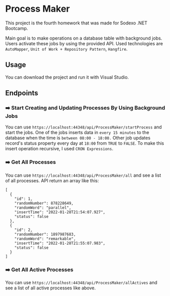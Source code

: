 # Process Maker

This project is the fourth homework that was made for Sodexo .NET Bootcamp.

Main goal is to make operations on a database table with background jobs. Users activate these jobs by using the provided API. Used technologies are `AutoMapper`, `Unit of Work + Repository Pattern`, `Hangfire`.

## Usage

You can download the project and run it with Visual Studio.


## Endpoints

### ➡️ Start Creating and Updating Processes By Using Background Jobs

You can use `https://localhost:44348/api/ProcessMaker/startProcess` and start the jobs. One of the jobs inserts data in `every 15 minutes` to the database when the time is `between 08:00 - 18:00.`
Other job updates record's status property every day at `18:00` from `TRUE` to `FALSE`. To make this insert operation recursive, I used `CRON Expressions`.

### ➡️ Get All Processes

You can use `https://localhost:44348/api/ProcessMaker/all` and see a list of all processes. API return an array like this:
```
[
  {
    "id": 1,
    "randomNumber": 878228649,
    "randomWord": "parallel",
    "insertTime": "2022-01-28T21:54:07.927",
    "status": false
  },
  {
    "id": 2,
    "randomNumber": 1897987683,
    "randomWord": "remarkable",
    "insertTime": "2022-01-28T21:55:07.983",
    "status": false
  }
]
```

### ➡️ Get All Active Processes

You can use `https://localhost:44348/api/ProcessMaker/allActives` and see a list of all active processes like above.

